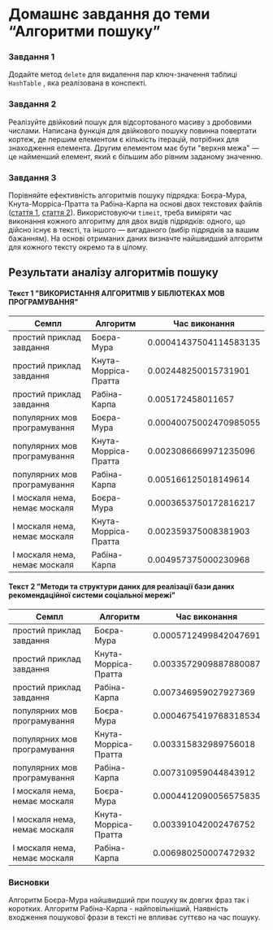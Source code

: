 # Домашнє завдання до теми “Алгоритми пошуку”

### Завдання 1

Додайте метод `delete` для видалення пар ключ-значення таблиці `HashTable` , яка реалізована в конспекті.

### Завдання 2

Реалізуйте двійковий пошук для відсортованого масиву з дробовими числами. Написана функція для двійкового пошуку повинна повертати кортеж, де першим елементом є кількість ітерацій, потрібних для знаходження елемента. Другим елементом має бути "верхня межа" — це найменший елемент, який є більшим або рівним заданому значенню.

### Завдання 3

Порівняйте ефективність алгоритмів пошуку підрядка: Боєра-Мура, Кнута-Морріса-Пратта та Рабіна-Карпа на основі двох текстових файлів ([стаття 1](https://drive.google.com/file/d/18_R5vEQ3eDuy2VdV3K5Lu-R-B-adxXZh/view?usp=sharing), [стаття 2](https://drive.google.com/file/d/18BfXyQcmuinEI_8KDSnQm4bLx6yIFS_w/view?usp=sharing)). Використовуючи `timeit`, треба виміряти час виконання кожного алгоритму для двох видів підрядків: одного, що дійсно існує в тексті, та іншого — вигаданого (вибір підрядків за вашим бажанням). На основі отриманих даних визначте найшвидший алгоритм для кожного тексту окремо та в цілому.

## Результати аналізу алгоритмів пошуку

#### Текст 1 "ВИКОРИСТАННЯ АЛГОРИТМІВ У БІБЛІОТЕКАХ МОВ ПРОГРАМУВАННЯ"

| Семпл                         | Алгоритм             | Час виконання          |
|-------------------------------|----------------------|------------------------|
| простий приклад завдання      | Боєра-Мура           | 0.00041437504114583135 |
| простий приклад завдання      | Кнута-Морріса-Пратта | 0.002448250015731901   |
| простий приклад завдання      | Рабіна-Карпа         | 0.005172458011657      |
| популярних мов програмування  | Боєра-Мура           | 0.00040075002470985055 |
| популярних мов програмування  | Кнута-Морріса-Пратта | 0.0023086669971235096  |
| популярних мов програмування  | Рабіна-Карпа         | 0.005166125018149614   |
| І москаля нема, немає москаля | Боєра-Мура           | 0.0003653750172816217  |
| І москаля нема, немає москаля | Кнута-Морріса-Пратта | 0.002359375008381903   |
| І москаля нема, немає москаля | Рабіна-Карпа         | 0.004957375000230968   |

#### Текст 2 "Методи та структури даних для реалізації бази даних рекомендаційної системи соціальної мережі"

| Семпл                         | Алгоритм             | Час виконання         |
|-------------------------------|----------------------|-----------------------|
| простий приклад завдання      | Боєра-Мура           | 0.0005712499842047691 |
| простий приклад завдання      | Кнута-Морріса-Пратта | 0.0033572909887880087 |
| простий приклад завдання      | Рабіна-Карпа         | 0.007346959027927369  |
| популярних мов програмування  | Боєра-Мура           | 0.0004675419768318534 |
| популярних мов програмування  | Кнута-Морріса-Пратта | 0.003315832989756018  |
| популярних мов програмування  | Рабіна-Карпа         | 0.007310959044843912  |
| І москаля нема, немає москаля | Боєра-Мура           | 0.0004412090056575835 |
| І москаля нема, немає москаля | Кнута-Морріса-Пратта | 0.003391042002476752  |
| І москаля нема, немає москаля | Рабіна-Карпа         | 0.006980250007472932  |


### Висновки
Алгоритм Боєра-Мура найшвидший при пошуку як довгих фраз так і коротких. Алгоритм Рабіна-Карпа - найповільніший.
Наявність входження пошукової фрази в тексті не впливає суттєво на час пошуку.